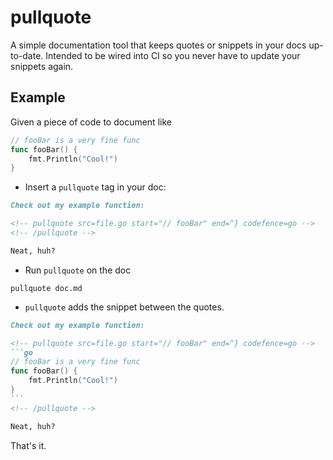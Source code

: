 # pullquote

A simple documentation tool that keeps quotes or snippets in your docs up-to-date. Intended to be wired into CI so you never have to update your snippets again.

## Example

Given a piece of code to document like
```go
// fooBar is a very fine func
func fooBar() {
    fmt.Println("Cool!")
}
```

- Insert a `pullquote` tag in your doc:
```md
Check out my example function:

<!-- pullquote src=file.go start="// fooBar" end=^} codefence=go -->
<!-- /pullquote -->

Neat, huh?
```

- Run `pullquote` on  the doc
```shell
pullquote doc.md
```

- `pullquote` adds the snippet between the quotes.
~~~md
Check out my example function:

<!-- pullquote src=file.go start="// fooBar" end=^} codefence=go -->
```go
// fooBar is a very fine func
func fooBar() {
    fmt.Println("Cool!")
}
```
<!-- /pullquote -->

Neat, huh?
~~~

That's it.
